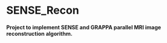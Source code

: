 # SENSE_Recon

#### Project to implement SENSE and GRAPPA parallel MRI image reconstruction algorithm.
